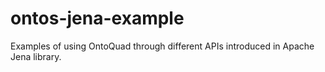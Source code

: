 ontos-jena-example
==================

Examples of using OntoQuad through different APIs introduced in Apache Jena library.
